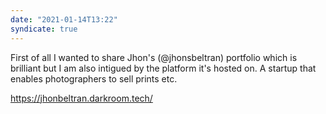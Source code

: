 ```yaml
---
date: "2021-01-14T13:22"
syndicate: true
---
```


First of all I wanted to share Jhon's (@jhonsbeltran) portfolio which is brilliant but I am also intigued by the platform it's hosted on. A startup that enables photographers to sell prints etc. 

https://jhonbeltran.darkroom.tech/